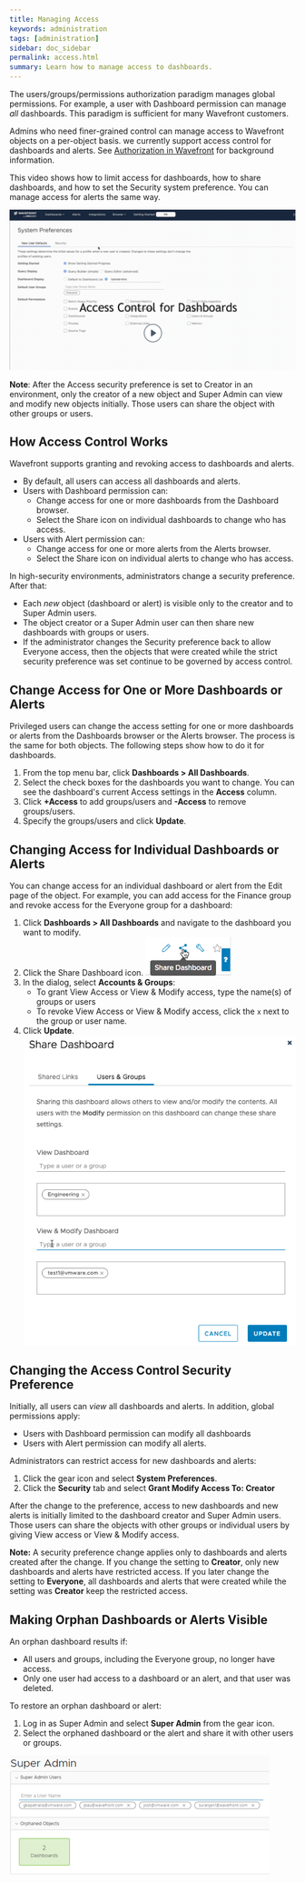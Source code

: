 ```yaml
---
title: Managing Access
keywords: administration
tags: [administration]
sidebar: doc_sidebar
permalink: access.html
summary: Learn how to manage access to dashboards.
---
```

The users/groups/permissions authorization paradigm manages global permissions. For example, a user with Dashboard permission can manage *all* dashboards. This paradigm is sufficient for many Wavefront customers.

Admins who need finer-grained control can manage access to Wavefront objects on a per-object basis. we currently support access control for dashboards and alerts. See [Authorization in Wavefront](authorization.html#level-3-access-control-for-objects) for background information.

This video shows how to limit access for dashboards, how to share dashboards, and how to set the Security system preference. You can manage access for alerts the same way.

<p><a href="https://youtu.be/45E4pkann0E"><img src="images/v_access.png" style="width: 700px;" alt="Wavefront access control"/></a>
</p>

**Note**: After the Access security preference is set to Creator in an environment, only the creator of a new object and Super Admin can view and modify new objects initially. Those users can share the object with other groups or users.

## How Access Control Works

Wavefront supports granting and revoking access to dashboards and alerts.
* By default, all users can access all dashboards and alerts.
* Users with Dashboard permission can:
  - Change access for one or more dashboards from the Dashboard browser.
  - Select the Share icon on individual dashboards to change who has access.
* Users with Alert permission can:
  - Change access for one or more alerts from the Alerts browser.
  - Select the Share icon on individual alerts to change who has access.

In high-security environments, administrators change a security preference. After that:
* Each *new* object (dashboard or alert) is visible only to the creator and to Super Admin users.
* The object creator or a Super Admin user can then share new dashboards with groups or users.
* If the administrator changes the Security preference back to allow Everyone access, then the objects that were created while the strict security preference was set continue to be governed by access control.

## Change Access for One or More Dashboards or Alerts

Privileged users can change the access setting for one or more dashboards or alerts from the Dashboards browser or the Alerts browser. The process is the same for both objects. The following steps show how to do it for dashboards.

1. From the top menu bar, click **Dashboards > All Dashboards**.
2. Select the check boxes for the dashboards you want to change. You can see the dashboard's current Access settings in the **Access** column.
3. Click **+Access** to add groups/users and **-Access** to remove groups/users.
4. Specify the groups/users and click **Update**.

## Changing Access for Individual Dashboards or Alerts

You can change access for an individual dashboard or alert from the Edit page of the object. For example, you can add access for the Finance group and revoke access for the Everyone group for a dashboard:

1. Click **Dashboards > All Dashboards** and navigate to the dashboard you want to modify.
2. Click the Share Dashboard icon.
![share dashboard icon](images/share_dashboard.png)
3. In the dialog, select **Accounts & Groups**:
   * To grant View Access or View & Modify access, type the name(s) of groups or users
   * To revoke View Access or View & Modify access, click the `x` next to the group or user name.
4. Click **Update**.
![share dashboard dialog](images/share_dashboard_dialog.png)



## Changing the Access Control Security Preference

Initially, all users can *view* all dashboards and alerts. In addition, global permissions apply:
* Users with Dashboard permission can modify all dashboards
* Users with Alert permission can modify all alerts.

Administrators can restrict access for new dashboards and alerts:

1. Click the gear icon and select **System Preferences**.
2. Click the **Security** tab and select **Grant Modify Access To: Creator**

After the change to the preference, access to new dashboards and new alerts is initially limited to the dashboard creator and Super Admin users. Those users can share the objects with other groups or individual users by giving View access or View & Modify access.

**Note:** A security preference change applies only to dashboards and alerts created after the change. If you change the setting to **Creator**, only new dashboards and alerts have restricted access. If you later change the setting to **Everyone**, all dashboards and alerts that were created while the setting was **Creator** keep the restricted access.

## Making Orphan Dashboards or Alerts Visible

An orphan dashboard results if:
* All users and groups, including the Everyone group, no longer have access.
* Only one user had access to a dashboard or an alert, and that user was deleted.

To restore an orphan dashboard or alert:
1. Log in as Super Admin and select **Super Admin** from the gear icon.
2. Select the orphaned dashboard or the alert and share it with other users or groups.

  ![orphan dashboards](/images/orphan_dashboards.png)
